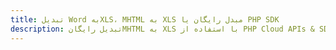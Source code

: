 ---title: تبدیل Word بهXLS، MHTML به XLS مبدل رایگان یا PHP SDKdescription: تبدیل رایگانMHTML به XLS با استفاده از PHP Cloud APIs & SDK. همچنین اسناد Microsoft Word و OpenOffice را در Cloud ایجاد، ویرایش و رندر کنید.---